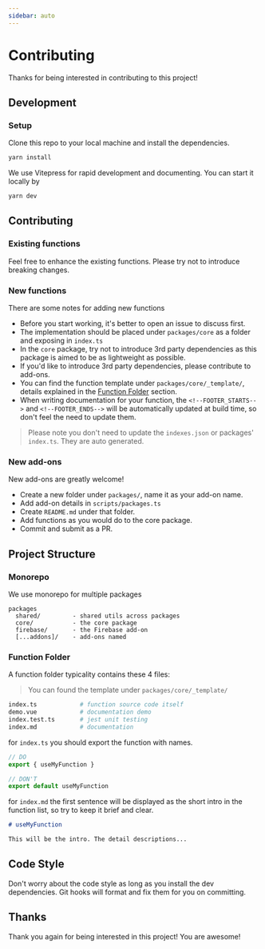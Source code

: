 ```yaml
---
sidebar: auto
---
```


# Contributing

Thanks for being interested in contributing to this project!

## Development 

### Setup

Clone this repo to your local machine and install the dependencies.

```bash
yarn install
```

We use Vitepress for rapid development and documenting. You can start it locally by

```bash
yarn dev
```

## Contributing

### Existing functions

Feel free to enhance the existing functions. Please try not to introduce breaking changes.

### New functions

There are some notes for adding new functions

- Before you start working, it's better to open an issue to discuss first.
- The implementation should be placed under `packages/core` as a folder and exposing in `index.ts`
- In the `core` package, try not to introduce 3rd party dependencies as this package is aimed to be as lightweight as possible.
- If you'd like to introduce 3rd party dependencies, please contribute to add-ons.
- You can find the function template under `packages/core/_template/`, details explained in the [Function Folder](#function-folder) section.
- When writing documentation for your function, the `<!--FOOTER_STARTS-->` and `<!--FOOTER_ENDS-->` will be automatically updated at build time, so don't feel the need to update them.

> Please note you don't need to update the `indexes.json` or packages' `index.ts`. They are auto generated.

### New add-ons

New add-ons are greatly welcome!

- Create a new folder under `packages/`, name it as your add-on name. 
- Add add-on details in `scripts/packages.ts`
- Create `README.md` under that folder.
- Add functions as you would do to the core package.
- Commit and submit as a PR.

## Project Structure

### Monorepo

We use monorepo for multiple packages

```
packages
  shared/         - shared utils across packages
  core/           - the core package
  firebase/       - the Firebase add-on
  [...addons]/    - add-ons named
```

### Function Folder

A function folder typicality contains these 4 files:

> You can found the template under `packages/core/_template/`

```bash
index.ts            # function source code itself
demo.vue            # documentation demo
index.test.ts       # jest unit testing
index.md            # documentation
```

for `index.ts` you should export the function with names.

```ts
// DO
export { useMyFunction }

// DON'T
export default useMyFunction
```

for `index.md` the first sentence will be displayed as the short intro in the function list, so try to keep it brief and clear.

```md
# useMyFunction

This will be the intro. The detail descriptions...
```

## Code Style

Don't worry about the code style as long as you install the dev dependencies. Git hooks will format and fix them for you on committing.

## Thanks

Thank you again for being interested in this project! You are awesome!

